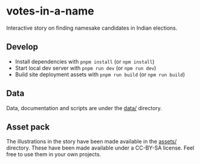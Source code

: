 # votes-in-a-name

Interactive story on finding namesake candidates in Indian elections.

## Develop

- Install dependencies with `pnpm install` (or `npm install`)
- Start local dev server with `pnpm run dev` (or `npm run dev`)
- Build site deployment assets with `pnpm run build` (or `npm run build`)

## Data

Data, documentation and scripts are under the [data/](data) directory.

## Asset pack

The illustrations in the story have been made available in the [assets/](assets) directory. These have been made available under a CC-BY-SA license. Feel free to use them in your own projects.
